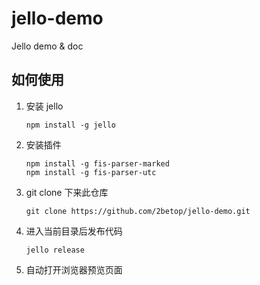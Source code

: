 jello-demo
==========

Jello demo &amp; doc

## 如何使用

1. 安装 jello

    ```
    npm install -g jello
    ```
2. 安装插件

    ```
    npm install -g fis-parser-marked
    npm install -g fis-parser-utc
    ```
3. git clone 下来此仓库

    ```
    git clone https://github.com/2betop/jello-demo.git
    ```
4. 进入当前目录后发布代码

    ```
    jello release
    ```
4. 自动打开浏览器预览页面